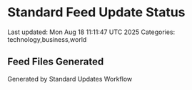 # Standard Feed Update Status
Last updated: Mon Aug 18 11:11:47 UTC 2025
Categories: technology,business,world

## Feed Files Generated

Generated by Standard Updates Workflow
